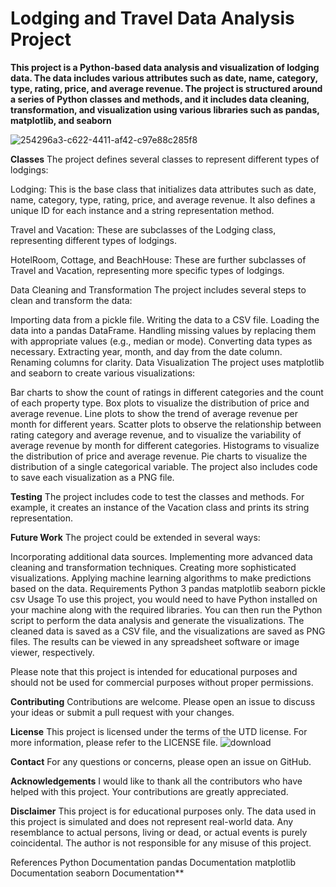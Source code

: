 # Lodging and Travel Data Analysis Project
 **This project is a Python-based data analysis and visualization of lodging data. The data includes various attributes such as date, name, category, type, rating, price, and average revenue. The project is structured around a series of Python classes and methods, and it includes data cleaning, transformation, and visualization using various libraries such as pandas, matplotlib, and seaborn**

 ![254296a3-c622-4411-af42-c97e88c285f8](https://github.com/rbhardwaj2186/Lodging-and-Travel-Data-Analysis-Project/assets/143745073/b8b34aae-cae1-4708-a6af-d4ea49ee22f5)

 **Classes**
The project defines several classes to represent different types of lodgings:

Lodging: This is the base class that initializes data attributes such as date, name, category, type, rating, price, and average revenue. It also defines a unique ID for each instance and a string representation method.

Travel and Vacation: These are subclasses of the Lodging class, representing different types of lodgings.

HotelRoom, Cottage, and BeachHouse: These are further subclasses of Travel and Vacation, representing more specific types of lodgings.

Data Cleaning and Transformation
The project includes several steps to clean and transform the data:

Importing data from a pickle file.
Writing the data to a CSV file.
Loading the data into a pandas DataFrame.
Handling missing values by replacing them with appropriate values (e.g., median or mode).
Converting data types as necessary.
Extracting year, month, and day from the date column.
Renaming columns for clarity.
Data Visualization
The project uses matplotlib and seaborn to create various visualizations:

Bar charts to show the count of ratings in different categories and the count of each property type.
Box plots to visualize the distribution of price and average revenue.
Line plots to show the trend of average revenue per month for different years.
Scatter plots to observe the relationship between rating category and average revenue, and to visualize the variability of average revenue by month for different categories.
Histograms to visualize the distribution of price and average revenue.
Pie charts to visualize the distribution of a single categorical variable.
The project also includes code to save each visualization as a PNG file.

**Testing**
The project includes code to test the classes and methods. For example, it creates an instance of the Vacation class and prints its string representation.

**Future Work**
The project could be extended in several ways:

Incorporating additional data sources.
Implementing more advanced data cleaning and transformation techniques.
Creating more sophisticated visualizations.
Applying machine learning algorithms to make predictions based on the data.
Requirements
Python 3
pandas
matplotlib
seaborn
pickle
csv
Usage
To use this project, you would need to have Python installed on your machine along with the required libraries. You can then run the Python script to perform the data analysis and generate the visualizations. The cleaned data is saved as a CSV file, and the visualizations are saved as PNG files. The results can be viewed in any spreadsheet software or image viewer, respectively.

Please note that this project is intended for educational purposes and should not be used for commercial purposes without proper permissions.

**Contributing**
Contributions are welcome. Please open an issue to discuss your ideas or submit a pull request with your changes.

**License**
This project is licensed under the terms of the UTD license. For more information, please refer to the LICENSE file. ![download](https://github.com/rbhardwaj2186/Lodging-and-Travel-Data-Analysis-Project/assets/143745073/cda68f8e-931b-48c6-b654-3d12ddfd478e)


**Contact**
For any questions or concerns, please open an issue on GitHub.

**Acknowledgements**
I would like to thank all the contributors who have helped with this project. Your contributions are greatly appreciated.

**Disclaimer**
This project is for educational purposes only. The data used in this project is simulated and does not represent real-world data. Any resemblance to actual persons, living or dead, or actual events is purely coincidental. The author is not responsible for any misuse of this project.

References
Python Documentation
pandas Documentation
matplotlib Documentation
seaborn Documentation**

